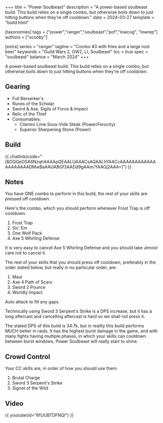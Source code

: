+++
title = "Power Soulbeast"
description = "A power-based soulbeast build. This build relies on a single combo, but otherwise boils down to just hitting buttons when they're off cooldown."
date = 2024-03-27
template = "build.html"


[taxonomies]
tags = ["power","ranger","soulbeast","pof","lowcog", "lowrep"]
authors = ["scooby"]

[extra]
series = "ranger"
tagline = "Combo #3 with fries and a large root beer"
keywords = "Guild Wars 2, GW2, LI, Soulbeast"
toc = true
spec = "soulbeast"
balance = "March 2024"
+++

A power-based soulbeast build. This build relies on a single combo, but otherwise boils down to just hitting buttons when they're off cooldown.

## Gearing

- Full Berserker's
- Runes of the Scholar
- Sword & Axe, Sigils of Force & Impact
- Relic of the Thief
- Consumables:
  - Cilantro Lime Sous-Vide Steak (Power/Ferocity)
  - Superior Sharpening Stone (Power)

## Build


{{ chatlink(code="[&DQQeOSA6NzqhAAAApQEAALUAAACsAQAALhYAACcAAAAAAAAAAAAAAAAAAAADMwBaAAUABGf3AADd9gAAm/YAAOj2AAA=]") }}

## Notes

You have ONE combo to perform in this build, the rest of your skills are pressed off cooldown.

Here's the combo, which you should perform whenever Frost Trap is off cooldown:

1. Frost Trap
1. Sic' Em
1. One Wolf Pack
1. Axe 5 Whirling Defense

It is very easy to cancel Axe 5 Whirling Defense and you should take utmost care not to cancel it.

The rest of your skills that you should press off cooldown, preferably in the order stated below, but really in no particular order, are:

1. Maul
1. Axe 4 Path of Scars
1. Sword 2 Pounce
1. Worldly Impact

Auto attack to fill any gaps.

Technically using Sword 3 Serpent's Strike is a DPS increase, but it has a long aftercast and cancelling aftercast is hard so we shall not press it.

The stated DPS of this build is 34.7k, but in reality this build performs MUCH better in raids. It has the highest burst damage in the game, and with many fights having multiple phases, in which your skills can cooldown between burst windows, Power Soulbeast will really start to shine.

## Crowd Control

Your CC skills are, in order of how you should use them:

1. Brutal Charge
1. Sword 3 Serpent's Strike
1. Signet of the Wild

## Video

{{ youtube(id="6fUUBTDFNQI") }}
